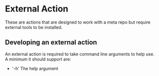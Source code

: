 # External Action

These are actions that are designed to work with a meta repo but
require external tools to be installed.

## Developing an external action

An external action is required to take command line arguments to help use.
A minimum it should support are:

- '-h' The help argument
